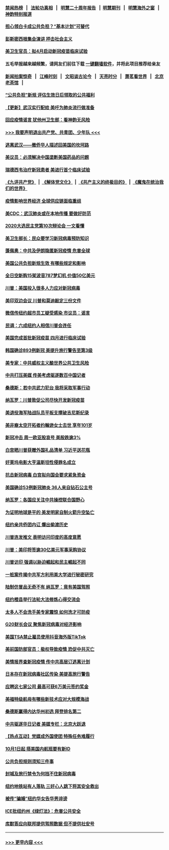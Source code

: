 #### [禁闻热榜](热点新闻.md?=0)  &nbsp;&nbsp;|&nbsp;&nbsp; [法轮功真相](https://github.com/gfw-breaker/truth/blob/master/README.md?=0) &nbsp;&nbsp;|&nbsp;&nbsp; [明慧二十周年报告](https://github.com/gfw-breaker/mh-reports/blob/master/README.md?=0) &nbsp;&nbsp;|&nbsp;&nbsp;[明慧期刊](https://github.com/gfw-breaker/mh-qikan) &nbsp;&nbsp;|&nbsp;&nbsp; [明慧海外之窗](https://github.com/gfw-breaker/mh-news/blob/master/README.md?=0) &nbsp;&nbsp;|&nbsp;&nbsp; [神韵特别报道](https://github.com/gfw-breaker/mh-news/blob/master/shenyun.md?=0)
#### [担心领白卡成公共负担？“基本计划”可替代](../pages/nsc412/n11896478.md?t=02261502) 
#### [彭斯密西根集会演讲 抨击社会主义](../pages/nsc412/n11896543.md?t=02261502) 
#### [美卫生官员：拟4月启动新冠疫苗临床试验](../pages/nsc412/n11896357.md?t=02261502) 
#### 五毛举报越来越频繁，请网友们前往下载 [一键翻墙软件](https://github.com/gfw-breaker/ssr-accounts)，并将此项目推荐给亲友
#### [新闻拍案惊奇](https://github.com/gfw-breaker/banned-news/blob/master/pages/link4.md) &nbsp;&nbsp;|&nbsp;&nbsp; [江峰时刻](https://github.com/gfw-breaker/banned-news/blob/master/pages/link4.md) &nbsp;&nbsp;|&nbsp;&nbsp; [文昭谈古论今](https://github.com/gfw-breaker/banned-news/blob/master/pages/link4.md) &nbsp;&nbsp;|&nbsp;&nbsp; [天亮时分](https://github.com/gfw-breaker/banned-news/blob/master/pages/link4.md) &nbsp;&nbsp;|&nbsp;&nbsp; [萧茗看世界](https://github.com/gfw-breaker/banned-news/blob/master/pages/link4.md) &nbsp;&nbsp;|&nbsp;&nbsp; [北京老茶馆](https://github.com/gfw-breaker/banned-news/blob/master/pages/link4.md) &nbsp;&nbsp;|&nbsp;&nbsp; 
#### [“公共负担”新规  评估生效日后领取的公共福利](../pages/nsc412/n11893847.md?t=02261502) 
#### [【更新】武汉实行配给 美吁为肺炎流行做准备](../pages/nsc412/n11890652.md?t=02261502) 
#### [回应疫情谣言 犹他州卫生部：看神韵无风险](../pages/nsc412/n11896078.md?t=02261502) 
#### [>>> 我要声明退出共产党、共青团、少年队 <<<](https://github.com/begood0513/goodnews/blob/master/quit/letter.md) 
#### [逃离武汉——撤侨华人描述回美国的坎坷路](../pages/nsc412/n11895897.md?t=02261502) 
#### [美议员：必须解决中国垄断美国药品的问题](../pages/nsc412/n11895991.md?t=02261502) 
#### [瑞德西韦治疗新冠患者 美进行首个临床试验](../pages/nsc412/n11895845.md?t=02261502) 
#### [《九评共产党》](https://github.com/begood0513/9ping.md/blob/master/README.md) &nbsp;|&nbsp; [《解体党文化》](../../../../jtdwh.md/blob/master/README.md)  &nbsp;|&nbsp; [《共产主义的终极目的》](../../../../gczydzjmd.md/blob/master/README.md) &nbsp;|&nbsp; [《魔鬼在统治我们的世界》](../../../../mgztzwmdsj.md/blob/master/README.md) 
#### [疫情影响世界经济 全球供应链面临重组](../pages/nsc412/n11895634.md?t=02261502) 
#### [美CDC：武汉肺炎或在本地传播 要做好防范](../pages/nsc412/n11895597.md?t=02261502) 
#### [2020大选民主党第10次辩论会 一文看懂](../pages/nsc412/n11895486.md?t=02261502) 
#### [美卫生部长：民众要学习新冠病毒预防知识](../pages/nsc412/n11895308.md?t=02261502) 
#### [蓬佩奥：中共及伊朗隐匿新冠疫情 危害全球](../pages/nsc412/n11895492.md?t=02261502) 
#### [美国公共负担新规生效 有哪些规定和影响](../pages/nsc412/n11893866.md?t=02261502) 
#### [全日空新购15架波音787梦幻机 价值50亿美元](../pages/nsc412/n11895154.md?t=02261502) 
#### [川普：美国投入很多人力应对新冠病毒](../pages/nsc412/n11894977.md?t=02261502) 
#### [美印双边会议 川普和莫迪敲定三份文件](../pages/nsc412/n11894247.md?t=02261502) 
#### [微信传纽约超市员工疑受感染  市议员：谣言](../pages/nsc412/n11893861.md?t=02261502) 
#### [民调：六成纽约人相信川普会连任](../pages/nsc412/n11893884.md?t=02261502) 
#### [美国完成首批新冠疫苗 四月进行临床试验](../pages/nsc412/n11893526.md?t=02261502) 
#### [韩国确诊893例新冠 美提升旅行警告至第3级](../pages/nsc412/n11893662.md?t=02261502) 
#### [美专家：中共威权主义酿世界公共卫生风险](../pages/nsc412/n11893474.md?t=02261502) 
#### [中共打压美媒 传美考虑驱逐数百中国记者](../pages/nsc412/n11893178.md?t=02261502) 
#### [桑德斯：若中共武力犯台 我将采取军事行动](../pages/nsc412/n11893282.md?t=02261502) 
#### [纳瓦罗：川普敦促公司尽快开发新冠疫苗](../pages/nsc412/n11893211.md?t=02261502) 
#### [美退役海军陆战队员平板支撑破吉尼斯纪录](../pages/nsc412/n11893022.md?t=02261502) 
#### [美非裔太空开拓者约翰逊女士去世 享年101岁](../pages/nsc412/n11892917.md?t=02261502) 
#### [新冠冲击 周一欧亚股哀号 美股跌逾3%](../pages/nsc412/n11892648.md?t=02261502) 
#### [白宫晒川普获赠外国礼品清单 习近平送花瓶](../pages/nsc412/n11892985.md?t=02261502) 
#### [好莱坞电影大亨温斯坦性侵罪名成立](../pages/nsc412/n11892907.md?t=02261502) 
#### [抗击新冠病毒 白宫拟向国会要求紧急资金](../pages/nsc412/n11892943.md?t=02261502) 
#### [美国确诊53例新冠肺炎 36人来自钻石公主号](../pages/nsc412/n11892877.md?t=02261502) 
#### [纳瓦罗：各国应关注中共操控联合国野心](../pages/nsc412/n11892856.md?t=02261502) 
#### [为证明地球是平的 美发明家自制火箭升空坠亡](../pages/nsc412/n11892645.md?t=02261502) 
#### [纽约亲共侨团内讧 爆出偷渡历史](../pages/nsc412/n11891235.md?t=02261502) 
#### [川普连发推文 表明访问印度的高度意愿](../pages/nsc412/n11891927.md?t=02261502) 
#### [川普：美印将签逾30亿美元军事采购协议](../pages/nsc412/n11892494.md?t=02261502) 
#### [川普访印 强调以胁迫崛起和民主崛起不同](../pages/nsc412/n11891855.md?t=02261502) 
#### [一桩案件揭中共军方利用美大学进行秘密研究](../pages/nsc412/n11891206.md?t=02261502) 
#### [陆制仿冒品无奇不有 纳瓦罗：竟有美国驾照](../pages/nsc412/n11890953.md?t=02261502) 
#### [纽约橙县举行法轮大法修炼心得交流会](../pages/nsc412/n11890760.md?t=02261502) 
#### [太多人不会洗手美专家震惊 如何洗才可防疫](../pages/nsc412/n11875866.md?t=02261502) 
#### [G20财长会议 聚焦新冠病毒对经济影响](../pages/nsc412/n11890400.md?t=02261502) 
#### [美国TSA禁止雇员使用抖音海外版TikTok](../pages/nsc412/n11890500.md?t=02261502) 
#### [美前国防部官员：极权导致疫情 恐促中共灭亡](../pages/nsc412/n11889092.md?t=02261502) 
#### [美情报界查新冠疫情 传中共高层订逃离计划](../pages/nsc412/n11888161.md?t=02261502) 
#### [日本存在新冠病毒社区传染 美提高旅行警告](../pages/nsc412/n11889917.md?t=02261502) 
#### [应聘这七家公司 最高可获6万美元签约奖金](../pages/nsc412/n11879446.md?t=02261502) 
#### [美福特级航母有哪些新技术应对大规模海战](../pages/nsc412/n11882087.md?t=02261502) 
#### [桑德斯赢得内达华州初选 拜登排名第二](../pages/nsc412/n11888760.md?t=02261502) 
#### [中共驱逐华日记者 美媒专栏：北京大跃退](../pages/nsc412/n11888453.md?t=02261502) 
#### [【热点互动】党媒成外国使团 特殊任务难履行](../pages/nsc412/n11888306.md?t=02261502) 
#### [10月1日起 搭美国内航班要有新ID](../pages/nsc412/n11888243.md?t=02261502) 
#### [公共负担规则须知三件事](../pages/nsc412/n11888123.md?t=02261502) 
#### [封城及旅行禁令为何挡不住新冠病毒](../pages/nsc412/n11888067.md?t=02261502) 
#### [纽约地铁站有人落轨   三好心人跳下将其安全救出](../pages/nsc412/n11888088.md?t=02261502) 
#### [被传“骗婚”纽约华女告华男诽谤](../pages/nsc412/n11887303.md?t=02261502) 
#### [ICE批纽约州《绿灯法》：危害公共安全](../pages/nsc412/n11887285.md?t=02261502) 
#### [库默答应向联邦提供驾照数据 但不提供社安号](../pages/nsc412/n11887269.md?t=02261502) 

----
#### [ >>> 更早内容 <<< ](../indexes/nsc412-earlier.md)
